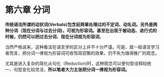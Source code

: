 # 第六章 分词

<b>传统语法所谓的动状词(Verbals)包含前两章处理过的**不定词**、**动名词**。另外是两种分词（**现在分词与过去分词**)，可视为形容词。甚至在出现于被动态、进行式的时候，仍然可以把过去分词、现在分词视为形容词</b>。  

当然严格说来，这种看法在语言学的区分上并不十分严谨。可是，就一般语言学习者而言，把分词一律视为形容词可收驾简驭繁的效果，仍不失为值得推广的观念。  

尤其是进入复杂的简化从句化（Reduction)时，这种观念可以使句型诠释较统一、句型变化较灵活，**所以笔者大力主张把分词一律视为形容词。**